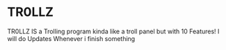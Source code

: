 # TR0LLZ
TR0LLZ IS a Trolling program kinda like a troll panel but with 10 Features! I will do Updates Whenever i finish something
